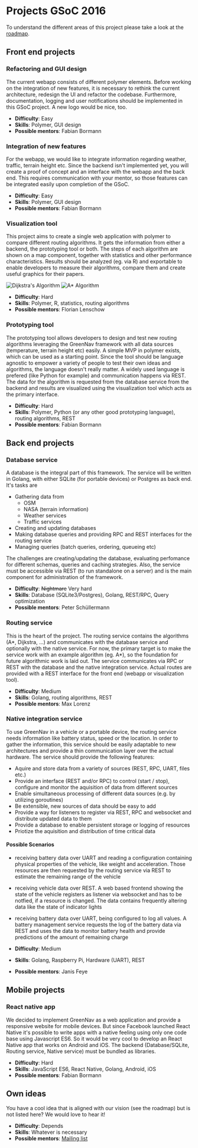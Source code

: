 # Projects GSoC 2016

To understand the different areas of this project please take a look at the [roadmap](https://github.com/Greennav/greennav.github.io/blob/master/wiki/Roadmap.md).

## Front end projects

### Refactoring and GUI design

The current webapp consists of different polymer elements. Before working on the integration of new features, it is necessary to rethink the current architecture, redesign the UI and refactor the codebase. Furthermore, documentation, logging and user notifications should be implemented in this GSoC project. A new logo would be nice, too.

- **Difficulty**: Easy
- **Skills**: Polymer, GUI design
- **Possible mentors**: Fabian Bormann

### Integration of new features

For the webapp, we would like to integrate information regarding weather, traffic, terrain height etc. Since the backend isn't implemented yet, you will create a proof of concept and an interface with the webapp and the back end. This requires communication with your mentor, so those features can be integrated easily upon completion of the GSoC.

- **Difficulty**: Easy
- **Skills**: Polymer, GUI design
- **Possible mentors**: Fabian Bormann

### Visualization tool

This project aims to create a single web application with polymer to compare different routing algorithms. It gets the information from either a backend, the prototyping tool or both. The steps of each algorithm are shown on a map component, together with statistics and other performance characteristics. Results should be analyzed (eg. via R) and exportable to enable developers to measure their algorithms, compare them and create useful graphics for their papers.

![Dijkstra's Algorithm](http://www.isp.uni-luebeck.de/~schoenfr/greennav/dijkstra.gif)
![A* Algorithm](http://www.isp.uni-luebeck.de/~schoenfr/greennav/astar.gif)

- **Difficulty**: Hard
- **Skills**: Polymer, R, statistics, routing algorithms
- **Possible mentors**: Florian Lenschow

### Prototyping tool

The prototyping tool allows developers to design and test new routing algorithms leveraging the GreenNav framework with all data sources (temperature, terrain height etc) easily. A simple MVP in polymer exists, which can be used as a starting point. Since the tool should be language agnostic to empower a variety of people to test their own ideas and algorithms, the language doesn't really matter. A widely used language is prefered (like Python for example) and communication happens via REST. The data for the algorithm is requested from the database service from the backend and results are visualized using the visualization tool which acts as the primary interface.

- **Difficulty**: Hard
- **Skills**: Polymer, Python (or any other good prototyping language), routing algorithms, REST
- **Possible mentors**: Fabian Bormann

## Back end projects

### Database service

A database is the integral part of this framework. The service will be written in Golang, with either SQLite (for portable devices) or Postgres as back end. It's tasks are
- Gathering data from
  - OSM
  - NASA (terrain information)
  - Weather services
  - Traffic services
- Creating and updating databases
- Making database queries and providing RPC and REST interfaces for the routing service
- Managing queries (batch queries, ordering, queueing etc)

The challenges are creating/updating the database, evaluating perfomance for different schemas, queries and caching strategies. Also, the service must be accessible via REST (to run standalone on a server) and is the main component for administration of the framework.

- **Difficulty**: ~~Nightmare~~ Very hard
- **Skills**: Database (SQLite3/Postgres), Golang, REST/RPC, Query optimization
- **Possible mentors**: Peter Schüllermann

### Routing service

This is the heart of the project. The routing service contains the algorithms (A\*, Dijkstra, ...) and communicates with the database service and optionally with the native service. For now, the primary target is to make the service work with an example algorithm (eg. A\*), so the foundation for future algorithmic work is laid out. The service communicates via RPC or REST with the database and the native integration service. Actual routes are provided with a REST interface for the front end (webapp or visualization tool).

- **Difficulty**: Medium
- **Skills**: Golang, routing algorithms, REST
- **Possible mentors**: Max Lorenz

### Native integration service

To use GreenNav in a vehicle or a portable device, the routing service needs information like battery status, speed or the location. In order to gather the information, this service should be easily adaptable to new architectures and provide a thin communication layer over the actual hardware. The service should provide the following features:

- Aquire and store data from a variety of sources (REST, RPC, UART, files etc.)
- Provide an interface (REST and/or RPC) to control (start / stop), configure and monitor the aquisition of data from different sources
- Enable simultaneous processing of different data sources (e.g. by utilizing goroutines)
- Be extensible, new sources of data should be easy to add
- Provide a way for listeners to register via REST, RPC and websocket and distribute updated data to them
- Provide a database to enable persistent storage or logging of resources
- Priotize the aquisition and distribution of time critical data

#### Possible Scenarios

- receiving battery data over UART and reading a configuration containing physical properties of the vehicle, like weight and acceleration. Those resources are then requested by the routing service via REST to estimate the remaining range of the vehicle
- receiving vehicle data over REST. A web based frontend showing the state of the vehicle registers as listener via websocket and has to be notfied, if a resource is changed. The data contains frequently altering data like the state of indicator lights
- receiving battery data over UART, being configured to log all values. A battery management service requests the log of the battery data via REST and uses the data to monitor battery health and provide predictions of the amount of remaining charge

- **Difficulty**: Medium
- **Skills**: Golang, Raspberry Pi, Hardware (UART), REST
- **Possible mentors**: Janis Feye

## Mobile projects

### React native app

We decided to implement GreenNav as a web application and provide a responsive website for mobile devices. But since Facebook launched React Native it's possible to write apps with a native feeling using only one code base using Javascript ES6. So it would be very cool to develop an React Native app that works on Android and iOS. The backend (Database/SQLite, Routing service, Native service) must be bundled as libraries.

- **Difficulty**: Hard
- **Skills**: JavaScript ES6, React Native, Golang, Android, iOS
- **Possible mentors**: Fabian Bormann

## Own ideas

You have a cool idea that is aligned with our vision (see the roadmap) but is not listed here? We would love to hear it!

- **Difficulty**: Depends
- **Skills**: Whatever is necessary
- **Possible mentors**: [Mailing list](https://www.isp.uni-luebeck.de/mailman/listinfo/greennav)

